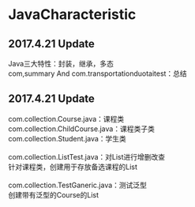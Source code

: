 # JavaCharacteristic

2017.4.21 Update
----
Java三大特性：封装，继承，多态</br>
com,summary And  com.transportationduotaitest：总结</br>


2017.4.21 Update
----
com.collection.Course.java：课程类</br>
com.collection.ChildCourse.java：课程类子类</br>
com.collection.Student.java：学生类</br></br>
com.collection.ListTest.java：对List进行增删改查</br>
针对课程类，创建用于存放备选课程的List</br></br>
com.collection.TestGaneric.java：测试泛型</br>
创建带有泛型的Course的List</br>
